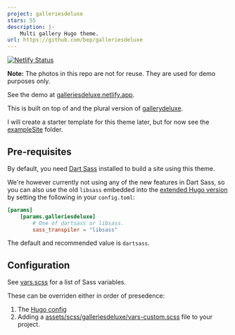 ```yaml
---
project: galleriesdeluxe
stars: 55
description: |-
    Multi gallery Hugo theme.
url: https://github.com/bep/galleriesdeluxe
---
```


[![Netlify Status](https://api.netlify.com/api/v1/badges/8c2503b5-5e63-445a-b6ef-113585350aa7/deploy-status)](https://app.netlify.com/sites/galleriesdeluxe/deploys)

**Note:** The photos in this repo are not for reuse. They are used for demo purposes only.

See the demo at [galleriesdeluxe.netlify.app](https://galleriesdeluxe.netlify.app/).

This is built on top of and the plural version of [gallerydeluxe](https://github.com/bep/gallerydeluxe).

I will create a starter template for this theme later, but for now see the [exampleSite](./exampleSite) folder.

## Pre-requisites

By default, you need [Dart Sass](https://gohugo.io/hugo-pipes/transpile-sass-to-css/#installation-overview) installed to build a site using this theme.

We're however currently not using any of the new features in Dart Sass, so you can also use the old `libsass` embedded into the [extended Hugo version](https://gohugo.io/troubleshooting/faq/#i-get--this-feature-is-not-available-in-your-current-hugo-version) by setting the following in your `config.toml`:

```toml
[params]
    [params.galleriesdeluxe]
        # One of dartsass or libsass.
        sass_transpiler = "libsass"
```

The default and recommended value is `dartsass`.

## Configuration

See [vars.scss](https://github.com/bep/galleriesdeluxe/blob/main/assets/scss/galleriesdeluxe/vars.scss) for a list of Sass variables.

These can be overriden either in order of presedence:

1. The [Hugo config](https://github.com/bep/galleriesdeluxe/blob/9e3c68776ba534601c33bb644a4ba348f519e002/exampleSite/hugo.toml#L18)
2. Adding a [assets/scss/galleriesdeluxe/vars-custom.scss](https://github.com/bep/galleriesdeluxe/blob/main/exampleSite/assets/scss/galleriesdeluxe/vars-custom.scss) file to your project.

